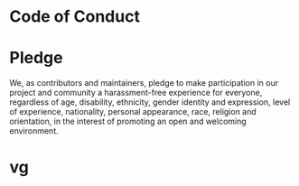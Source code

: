 # Code of Conduct

# Pledge
We, as contributors and maintainers, pledge to make participation in our project and community a harassment-free experience for everyone, regardless of age, disability, ethnicity, gender identity and expression, level of experience, nationality, personal appearance, race, religion and orientation, in the interest of promoting an open and welcoming environment.   
# vg



